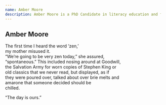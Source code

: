 ```yaml
---
name: Amber Moore
description: Amber Moore is a PhD Candidate in literacy education and former high school English teacher. Her work has been published in numerous journals and magazines including most recently, <i>The Women’s Studies Quarterly</i>, <i>Room Magazine</i>, and <i>The Feathertale Review</i>. She lives in Vancouver, Canada.
---
```


<div class="poem">
  <h2>Amber Moore</h2>
  <p>
    The first time I heard the word ‘zen,’<br>
    my mother misused it.<br>
    “We’re going to be very zen today,” she assured,<br>
    “spontaneous.” This included nosing around at Goodwill,<br>
    the Salvation Army for worn copies of Stephen King or<br>
    old classics that we never read, but displayed, as if<br>
    they were poured over, talked about over brie melts and<br>
    amarone that someone decided should be<br>
    chilled.
  </p>
  <p>
    “The day is ours.”
  </p>
</div>
